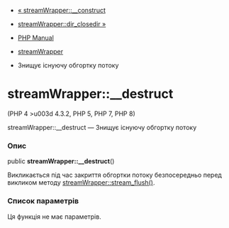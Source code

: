 - [« streamWrapper::\_\_construct](streamwrapper.construct.md)
- [streamWrapper::dir_closedir »](streamwrapper.dir-closedir.md)

- [PHP Manual](index.md)
- [streamWrapper](class.streamwrapper.md)
- Знищує існуючу обгортку потоку

# streamWrapper::\_\_destruct

(PHP 4 \>u003d 4.3.2, PHP 5, PHP 7, PHP 8)

streamWrapper::\_\_destruct — Знищує існуючу обгортку потоку

### Опис

public **streamWrapper::\_\_destruct**()

Викликається під час закриття обгортки потоку безпосередньо перед
викликом методу
[streamWrapper::stream_flush()](streamwrapper.stream-flush.md).

### Список параметрів

Ця функція не має параметрів.
